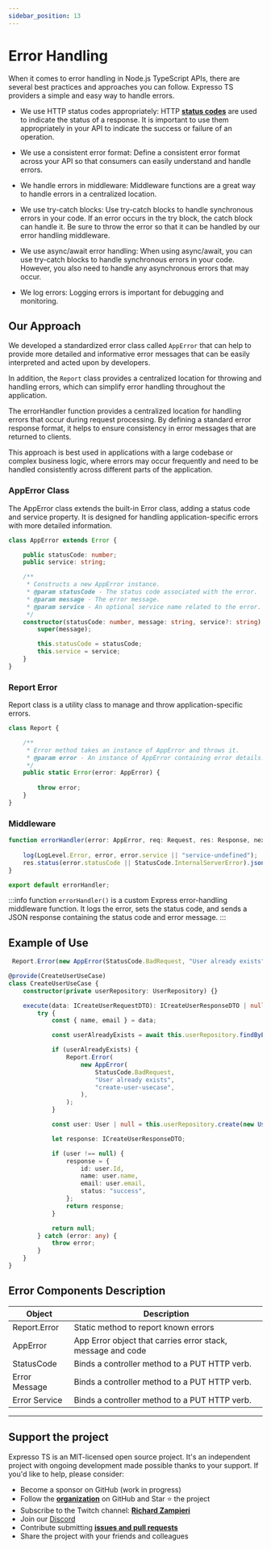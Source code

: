 ```yaml
---
sidebar_position: 13
---
```


# Error Handling

When it comes to error handling in Node.js TypeScript APIs, there are several best practices and approaches you can follow. Expresso TS providers a simple and easy way to handle errors.

- We use HTTP status codes appropriately: HTTP **[status codes](./status-code.md)** are used to indicate the status of a response. It is important to use them appropriately in your API to indicate the success or failure of an operation.

- We use a consistent error format: Define a consistent error format across your API so that consumers can easily understand and handle errors.

- We handle errors in middleware: Middleware functions are a great way to handle errors in a centralized location.

- We use try-catch blocks: Use try-catch blocks to handle synchronous errors in your code. If an error occurs in the try block, the catch block can handle it. Be sure to throw the error so that it can be handled by our error handling middleware.

- We use async/await error handling: When using async/await, you can use try-catch blocks to handle synchronous errors in your code. However, you also need to handle any asynchronous errors that may occur.

- We log errors: Logging errors is important for debugging and monitoring.

## Our Approach

We developed a standardized error class called `AppError` that can help to provide more detailed and informative error messages that can be easily interpreted and acted upon by developers.

In addition, the `Report` class provides a centralized location for throwing and handling errors, which can simplify error handling throughout the application.

The errorHandler function provides a centralized location for handling errors that occur during request processing. By defining a standard error response format, it helps to ensure consistency in error messages that are returned to clients.

This approach is best used in applications with a large codebase or complex business logic, where errors may occur frequently and need to be handled consistently across different parts of the application.

### AppError Class

The AppError class extends the built-in Error class, adding a status code and service property.
It is designed for handling application-specific errors with more detailed information.

```typescript
class AppError extends Error {

    public statusCode: number;
    public service: string;

    /**
     * Constructs a new AppError instance.
     * @param statusCode - The status code associated with the error.
     * @param message - The error message.
     * @param service - An optional service name related to the error.
     */
    constructor(statusCode: number, message: string, service?: string) {
        super(message);

        this.statusCode = statusCode;
        this.service = service;
    }
}
```

### Report Error

Report class is a utility class to manage and throw application-specific errors.

```typescript
class Report {

    /**
     * Error method takes an instance of AppError and throws it.
     * @param error - An instance of AppError containing error details.
     */
    public static Error(error: AppError) {
    
        throw error;
    }
}
```

### Middleware

```typescript
function errorHandler(error: AppError, req: Request, res: Response, next: NextFunction): void {
    
    log(LogLevel.Error, error, error.service || "service-undefined");
    res.status(error.statusCode || StatusCode.InternalServerError).json({statusCode: error.statusCode, error: error.message});
}

export default errorHandler;
```

:::info
function `errorHandler()` is a custom Express error-handling middleware function.
It logs the error, sets the status code, and sends a JSON response containing the status code and error message.
:::

## Example of Use

```typescript
 Report.Error(new AppError(StatusCode.BadRequest, "User already exists", "create-user-usecase"));
```

```typescript
@provide(CreateUserUseCase)
class CreateUserUseCase {
    constructor(private userRepository: UserRepository) {}

    execute(data: ICreateUserRequestDTO): ICreateUserResponseDTO | null {
        try {
            const { name, email } = data;

            const userAlreadyExists = await this.userRepository.findByEmail(email);

            if (userAlreadyExists) {
                Report.Error(
                    new AppError(
                        StatusCode.BadRequest,
                        "User already exists",
                        "create-user-usecase",
                    ),
                );
            }

            const user: User | null = this.userRepository.create(new User(name, email));

            let response: ICreateUserResponseDTO;

            if (user !== null) {
                response = {
                    id: user.Id,
                    name: user.name,
                    email: user.email,
                    status: "success",
                };
                return response;
            }

            return null;
        } catch (error: any) {
            throw error;
        }
    }
}
```

## Error Components Description

| Object          | Description                                                  |
| --------------- | ------------------------------------------------------------ |
| Report.Error    | Static method to report known errors                         |
| AppError        | App Error object that carries error stack, message and code  |
| StatusCode      | Binds a controller method to a PUT HTTP verb.                |
| Error Message   | Binds a controller method to a PUT HTTP verb.                |
| Error Service   | Binds a controller method to a PUT HTTP verb.                |

---

## Support the project

Expresso TS is an MIT-licensed open source project. It's an independent project with ongoing development made possible thanks to your support. If you'd like to help, please consider:

- Become a sponsor on GitHub (work in progress)
- Follow the **[organization](https://github.com/expressots)** on GitHub and Star ⭐ the project
- Subscribe to the Twitch channel: **[Richard Zampieri](https://www.twitch.tv/richardzampieri)**
- Join our [Discord](https://discord.com/invite/PyPJfGK)
- Contribute submitting **[issues and pull requests](https://github.com/expressots/expressots/issues/new/choose)**
- Share the project with your friends and colleagues